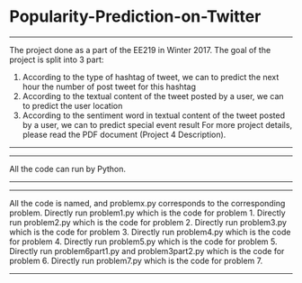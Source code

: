 # Popularity-Prediction-on-Twitter

-------------------------------------------------------------------------------

The project done as a part of the EE219 in Winter 2017. 
The goal of the project is split into 3 part:
 1. According to the type of hashtag of tweet, we can to predict the next hour 
    the number of post tweet for this hashtag
 2. According to the textual content of the tweet posted by a user, we can 
    to predict the user location
 3. According to the sentiment word in textual content of the tweet posted by a 
    user, we can to predict special event result
For more project details, please read the PDF document (Project 4 Description). 

-------------------------------------------------------------------------------

-------------------------------------------------------------------------------

All the code can run by Python. 

-------------------------------------------------------------------------------

-------------------------------------------------------------------------------

All the code is named, and problemx.py corresponds to the corresponding problem.
Directly run problem1.py which is the code for problem 1.
Directly run problem2.py which is the code for problem 2.
Directly run problem3.py which is the code for problem 3.
Directly run problem4.py which is the code for problem 4.
Directly run problem5.py which is the code for problem 5.
Directly run problem6part1.py and problem3part2.py which is the code for problem 6.
Directly run problem7.py which is the code for problem 7.

-------------------------------------------------------------------------------
